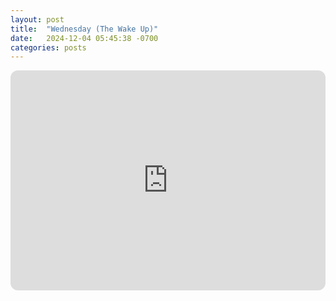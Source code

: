 ```yaml
---
layout: post
title:  "Wednesday (The Wake Up)"
date:   2024-12-04 05:45:38 -0700
categories: posts
---
```

<iframe style="border-radius:12px" src="https://open.spotify.com/embed/playlist/0LnKW9xbbl59sU2euCiJzI?utm_source=generator" width="100%" height="352" frameBorder="0" allowfullscreen="" allow="autoplay; clipboard-write; encrypted-media; fullscreen; picture-in-picture" loading="lazy"></iframe>
